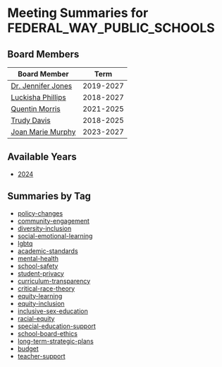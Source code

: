 # Meeting Summaries for FEDERAL_WAY_PUBLIC_SCHOOLS

## Board Members

| Board Member       | Term           |
|--------------------|----------------|
| [Dr. Jennifer Jones](board_member_118.md) | 2019-2027 |
| [Luckisha Phillips](board_member_119.md) | 2018-2027 |
| [Quentin Morris](board_member_120.md) | 2021-2025 |
| [Trudy Davis](board_member_121.md) | 2018-2025 |
| [Joan Marie Murphy](board_member_122.md) | 2023-2027 |

## Available Years
- [2024](school_board_24_year_2024.md)

## Summaries by Tag
- [policy-changes](school_board_24_tag_policy-changes.md)
- [community-engagement](school_board_24_tag_community-engagement.md)
- [diversity-inclusion](school_board_24_tag_diversity-inclusion.md)
- [social-emotional-learning](school_board_24_tag_social-emotional-learning.md)
- [lgbtq](school_board_24_tag_lgbtq.md)
- [academic-standards](school_board_24_tag_academic-standards.md)
- [mental-health](school_board_24_tag_mental-health.md)
- [school-safety](school_board_24_tag_school-safety.md)
- [student-privacy](school_board_24_tag_student-privacy.md)
- [curriculum-transparency](school_board_24_tag_curriculum-transparency.md)
- [critical-race-theory](school_board_24_tag_critical-race-theory.md)
- [equity-learning](school_board_24_tag_equity-learning.md)
- [equity-inclusion](school_board_24_tag_equity-inclusion.md)
- [inclusive-sex-education](school_board_24_tag_inclusive-sex-education.md)
- [racial-equity](school_board_24_tag_racial-equity.md)
- [special-education-support](school_board_24_tag_special-education-support.md)
- [school-board-ethics](school_board_24_tag_school-board-ethics.md)
- [long-term-strategic-plans](school_board_24_tag_long-term-strategic-plans.md)
- [budget](school_board_24_tag_budget.md)
- [teacher-support](school_board_24_tag_teacher-support.md)
